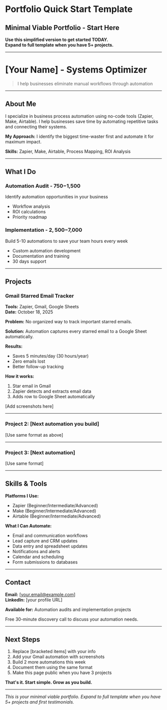 # Portfolio Quick Start Template
## Minimal Viable Portfolio - Start Here

**Use this simplified version to get started TODAY.**  
**Expand to full template when you have 5+ projects.**

---

# [Your Name] - Systems Optimizer

> I help businesses eliminate manual workflows through automation

---

## About Me

I specialize in business process automation using no-code tools (Zapier, Make, Airtable). I help businesses save time by automating repetitive tasks and connecting their systems.

**My Approach:** I identify the biggest time-waster first and automate it for maximum impact.

**Skills:** Zapier, Make, Airtable, Process Mapping, ROI Analysis

---

## What I Do

### Automation Audit - $750-$1,500
Identify automation opportunities in your business
- Workflow analysis
- ROI calculations  
- Priority roadmap

### Implementation - $2,500-$7,000
Build 5-10 automations to save your team hours every week
- Custom automation development
- Documentation and training
- 30 days support

---

## Projects

### Gmail Starred Email Tracker

**Tools:** Zapier, Gmail, Google Sheets  
**Date:** October 18, 2025

**Problem:** No organized way to track important starred emails.

**Solution:** Automation captures every starred email to a Google Sheet automatically.

**Results:**
- Saves 5 minutes/day (30 hours/year)
- Zero emails lost
- Better follow-up tracking

**How it works:**
1. Star email in Gmail
2. Zapier detects and extracts email data
3. Adds row to Google Sheet automatically

[Add screenshots here]

---

### Project 2: [Next automation you build]

[Use same format as above]

---

### Project 3: [Next automation]

[Use same format]

---

## Skills & Tools

**Platforms I Use:**
- Zapier (Beginner/Intermediate/Advanced)
- Make (Beginner/Intermediate/Advanced)  
- Airtable (Beginner/Intermediate/Advanced)

**What I Can Automate:**
- Email and communication workflows
- Lead capture and CRM updates
- Data entry and spreadsheet updates
- Notifications and alerts
- Calendar and scheduling
- Form submissions to databases

---

## Contact

**Email:** [your.email@example.com]  
**LinkedIn:** [your profile URL]

**Available for:** Automation audits and implementation projects

Free 30-minute discovery call to discuss your automation needs.

---

## Next Steps

1. Replace [bracketed items] with your info
2. Add your Gmail automation with screenshots
3. Build 2 more automations this week
4. Document them using the same format
5. Make this page public when you have 3 projects

**That's it. Start simple. Grow as you build.**

---

*This is your minimal viable portfolio. Expand to full template when you have 5+ projects and first testimonials.*

